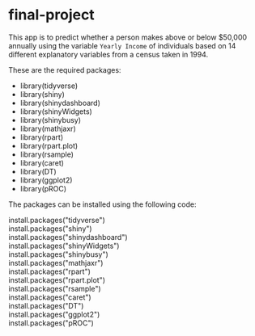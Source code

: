 # final-project

This app is to predict whether a person makes above or below $50,000 annually using the variable `Yearly Income` of individuals based on 14 different explanatory variables from a census taken in 1994.

These are the required packages:
* library(tidyverse)
* library(shiny)
* library(shinydashboard)
* library(shinyWidgets)
* library(shinybusy)
* library(mathjaxr)
* library(rpart)
* library(rpart.plot)
* library(rsample)
* library(caret)
* library(DT)
* library(ggplot2)
* library(pROC)

The packages can be installed using the following code:

install.packages("tidyverse")  
install.packages("shiny")  
install.packages("shinydashboard")  
install.packages("shinyWidgets")  
install.packages("shinybusy")  
install.packages("mathjaxr")  
install.packages("rpart")  
install.packages("rpart.plot")  
install.packages("rsample")  
install.packages("caret")  
install.packages("DT")  
install.packages("ggplot2")  
install.packages("pROC")  
